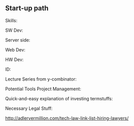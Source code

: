 


## Start-up path


Skills:


SW Dev:

Server side:

Web Dev:

HW Dev: 

ID: 


Lecture Series from y-combinator:

Potential Tools Project Management:

Quick-and-easy explanation of investing termstuffs:

Necessary Legal Stuff:

http://adlervermillion.com/tech-law-link-list-hiring-lawyers/
